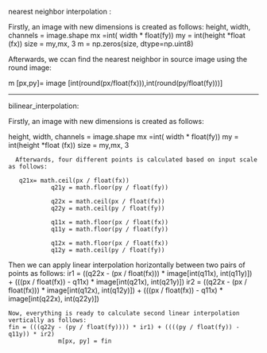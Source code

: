 nearest neighbor interpolation :

Firstly, an image with new dimensions is created as follows:
height, width, channels = image.shape
        mx =int( width * float(fy))
        my = int(height *float (fx))
        size = my,mx, 3
        m = np.zeros(size, dtype=np.uint8)
        
 Afterwards, we ccan find the nearest neighbor in source image using the round image:
 
 m [px,py]=   image [int(round(px/float(fx))),int(round(py/float(fy)))]
        
---------------------------------------------------------------------------------------------------------------
bilinear_interpolation:

Firstly, an image with new dimensions is created as follows:

height, width, channels = image.shape 
        mx =int( width * float(fy))
        my = int(height *float (fx))
        size = my,mx, 3
        
      Afterwards, four different points is calculated based on input scale as follows:
      
       q21x= math.ceil(px / float(fx))
                q21y = math.floor(py / float(fy))

                q22x = math.ceil(px / float(fx))
                q22y = math.ceil(py / float(fy))

                q11x = math.floor(px / float(fx))
                q11y = math.floor(py / float(fy))

                q12x = math.floor(px / float(fx))
                q12y = math.ceil(py / float(fy))
                
                
  Then we can apply linear interpolation horizontally between two pairs of points as follows:
   ir1 = ((q22x - (px / float(fx))) * image[int(q11x), int(q11y)]) + (((px / float(fx)) - q11x) * image[int(q21x), int(q21y)])
    ir2 = ((q22x - (px / float(fx))) * image[int(q12x), int(q12y)]) + (((px / float(fx)) - q11x) * image[int(q22x), int(q22y)])
    
    Now, everything is ready to calculate second linear interpolation vertically as follows:
    fin = (((q22y - (py / float(fy)))) * ir1) + ((((py / float(fy)) - q11y)) * ir2)
                  m[px, py] = fin
                  
                  
    
